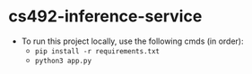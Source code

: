 # cs492-inference-service

- To run this project locally, use the following cmds (in order): 
  - `pip install -r requirements.txt`
  - `python3 app.py`
